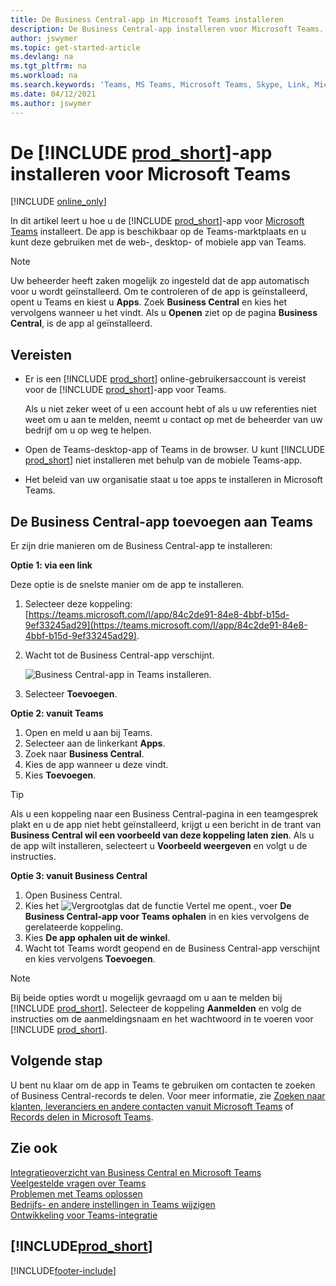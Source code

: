 ```yaml
---
title: De Business Central-app in Microsoft Teams installeren
description: De Business Central-app installeren voor Microsoft Teams.
author: jswymer
ms.topic: get-started-article
ms.devlang: na
ms.tgt_pltfrm: na
ms.workload: na
ms.search.keywords: 'Teams, MS Teams, Microsoft Teams, Skype, Link, Microsoft 365, collaborate, collaboration, teamwork'
ms.date: 04/12/2021
ms.author: jswymer
---
```


# <a name="install-the--app-for-microsoft-teams" />De [!INCLUDE [prod_short](includes/prod_short.md)]-app installeren voor Microsoft Teams

[!INCLUDE [online_only](includes/online_only.md)]

In dit artikel leert u hoe u de [!INCLUDE [prod_short](includes/prod_short.md)]-app voor [Microsoft Teams](https://www.microsoft.com/microsoft-teams/) installeert. De app is beschikbaar op de Teams-marktplaats en u kunt deze gebruiken met de web-, desktop- of mobiele app van Teams.

> [!NOTE]
> Uw beheerder heeft zaken mogelijk zo ingesteld dat de app automatisch voor u wordt geïnstalleerd. Om te controleren of de app is geïnstalleerd, opent u Teams en kiest u **Apps**. Zoek **Business Central** en kies het vervolgens wanneer u het vindt. Als u **Openen** ziet op de pagina **Business Central**, is de app al geïnstalleerd.  

## <a name="prerequisites" />Vereisten

- Er is een [!INCLUDE [prod_short](includes/prod_short.md)] online-gebruikersaccount is vereist voor de [!INCLUDE [prod_short](includes/prod_short.md)]-app voor Teams.

    Als u niet zeker weet of u een account hebt of als u uw referenties niet weet om u aan te melden, neemt u contact op met de beheerder van uw bedrijf om u op weg te helpen.

- Open de Teams-desktop-app of Teams in de browser. U kunt [!INCLUDE [prod_short](includes/prod_short.md)] niet installeren met behulp van de mobiele Teams-app.

- Het beleid van uw organisatie staat u toe apps te installeren in Microsoft Teams.

## <a name="add-the-business-central-app-to-teams" />De Business Central-app toevoegen aan Teams

Er zijn drie manieren om de Business Central-app te installeren:

**Optie 1: via een link**

Deze optie is de snelste manier om de app te installeren.

1. Selecteer deze koppeling: [https://teams.microsoft.com/l/app/84c2de91-84e8-4bbf-b15d-9ef33245ad29](https://teams.microsoft.com/l/app/84c2de91-84e8-4bbf-b15d-9ef33245ad29).

2. Wacht tot de Business Central-app verschijnt.

    ![Business Central-app in Teams installeren.](media/teams-install-app.png)

3. Selecteer **Toevoegen**.

**Optie 2: vanuit Teams**

1. Open en meld u aan bij Teams.
2. Selecteer aan de linkerkant **Apps**.
3. Zoek naar **Business Central**.
4. Kies de app wanneer u deze vindt.
5. Kies **Toevoegen**.

> [!TIP]
> Als u een koppeling naar een Business Central-pagina in een teamgesprek plakt en u de app niet hebt geïnstalleerd, krijgt u een bericht in de trant van **Business Central wil een voorbeeld van deze koppeling laten zien**. Als u de app wilt installeren, selecteert u **Voorbeeld weergeven** en volgt u de instructies.

**Optie 3: vanuit Business Central**

1. Open Business Central.
2. Kies het ![Vergrootglas dat de functie Vertel me opent.](media/ui-search/search_small.png "Vertel me wat u wilt doen"), voer **De Business Central-app voor Teams ophalen** in en kies vervolgens de gerelateerde koppeling.  
3. Kies **De app ophalen uit de winkel**.
4. Wacht tot Teams wordt geopend en de Business Central-app verschijnt en kies vervolgens **Toevoegen**.

> [!NOTE]
> Bij beide opties wordt u mogelijk gevraagd om u aan te melden bij [!INCLUDE [prod_short](includes/prod_short.md)]. Selecteer de koppeling **Aanmelden** en volg de instructies om de aanmeldingsnaam en het wachtwoord in te voeren voor [!INCLUDE [prod_short](includes/prod_short.md)].

## <a name="next-step" />Volgende stap

U bent nu klaar om de app in Teams te gebruiken om contacten te zoeken of Business Central-records te delen. Voor meer informatie, zie [Zoeken naar klanten, leveranciers en andere contacten vanuit Microsoft Teams](across-search-contacts-teams.md) of [Records delen in Microsoft Teams](across-working-with-teams.md).

## <a name="see-also" />Zie ook

[Integratieoverzicht van Business Central en Microsoft Teams](across-teams-overview.md)  
[Veelgestelde vragen over Teams](teams-faq.md)  
[Problemen met Teams oplossen](admin-teams-troubleshooting.md)  
[Bedrijfs- en andere instellingen in Teams wijzigen](across-teams-settings.md)  
[Ontwikkeling voor Teams-integratie](/dynamics365/business-central/dev-itpro/developer/devenv-develop-for-teams)  


## [!INCLUDE[prod_short](includes/free_trial_md.md)]


[!INCLUDE[footer-include](includes/footer-banner.md)]
